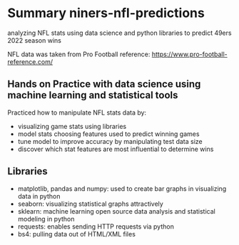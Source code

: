 # Summary niners-nfl-predictions
analyzing NFL stats using data science and python libraries to predict 49ers 2022 season wins

NFL data was taken from Pro Football reference: https://www.pro-football-reference.com/

## Hands on Practice with data science using machine learning and statistical tools
Practiced how to manipulate NFL stats data by:
* visualizing game stats using libraries
* model stats choosing features used to predict winning games
* tune model to improve accuracy by manipulating test data size
* discover which stat features are most influential to determine wins


## Libraries
* matplotlib, pandas and numpy: used to create bar graphs in visualizing data in python
* seaborn: visualizing statistical graphs attractively
* sklearn: machine learning open source data analysis and statistical modeling in python
* requests: enables sending HTTP requests via python
* bs4: pulling data out of HTML/XML files
